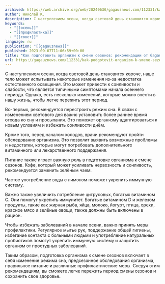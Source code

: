 ```yaml
---
archived: https://web.archive.org/web/20240630/gagauznews.com/112331/kak-podgotovit-organizm-k-smene-sezonov-rekomendatsii-ot-gagauznews.html
author: Николай К.
description: С наступлением осени, когда световой день становится короче, наше тело может испытывать некоторые изменения из-за недостатка естественного освещения. Это может привести к сонливости и слабости, что является типичными симптомами начала осеннего периода. Однако, есть несколько изменений, которые можно внести в нашу жизнь, чтобы легче пережить этот период. Во-первых, рекомендуется перестроить режим сна. В связи с изменением светового дня важно установить более раннее время отхода ко сну и просыпания. Это поможет организму адаптироваться к новым условиям и избежать сонливости днём. Кроме того, перед началом холодов, врачи рекомендуют пройти обследование организма. Это позволит выявить возможные проблемы и недостатки, которые могут потребовать дополнительного […]
keywords:
  - "[[осень]]"
  - "[[профилактика]]"
  - "[[совет]]"
language: ru
publication: "[[gagauznews]]"
published: 2023-09-07T11:06:59+00:00
title: "Как подготовить организм к смене сезонов: рекомендации от Gagauznews"
url: https://gagauznews.com/112331/kak-podgotovit-organizm-k-smene-sezonov-rekomendatsii-ot-gagauznews.html
---
```


С наступлением осени, когда световой день становится короче, наше тело может испытывать некоторые изменения из-за недостатка естественного освещения. Это может привести к сонливости и слабости, что является типичными симптомами начала осеннего периода. Однако, есть несколько изменений, которые можно внести в нашу жизнь, чтобы легче пережить этот период.

Во-первых, рекомендуется перестроить режим сна. В связи с изменением светового дня важно установить более раннее время отхода ко сну и просыпания. Это поможет организму адаптироваться к новым условиям и избежать сонливости днём.

Кроме того, перед началом холодов, врачи рекомендуют пройти обследование организма. Это позволит выявить возможные проблемы и недостатки, которые могут потребовать дополнительного витаминного или лекарственного поддержания.

Питание также играет важную роль в подготовке организма к смене сезонов. Кофе, который может усиливать нервозность и сонливость, рекомендуется заменить зелёным чаем.

Частое употребление воды с лимоном поможет укрепить иммунную систему.

Важно также увеличить потребление цитрусовых, богатых витамином C. Они помогут укрепить иммунитет. Богатые витамином D и железом продукты, такие как жирная рыба, яйца, молоко, йогурт, птица, орехи, красное мясо и зелёные овощи, также должны быть включены в рацион.

Чтобы избежать заболеваний в начале осени, важно принять меры профилактики. Регулярное мытье рук, поддержание общей гигиены, избегание контакта с больными людьми и употребление натуральных пробиотиков помогут укрепить иммунную систему и защитить организм от простудных заболеваний.

Таким образом, подготовка организма к смене сезонов включает в себя изменение режима сна, предсезонное обследования организма, правильное питание и различные профилактические меры. Следуя этим рекомендациям, вы сможете легче пережить период смены сезонов и сохранить свое здоровье.